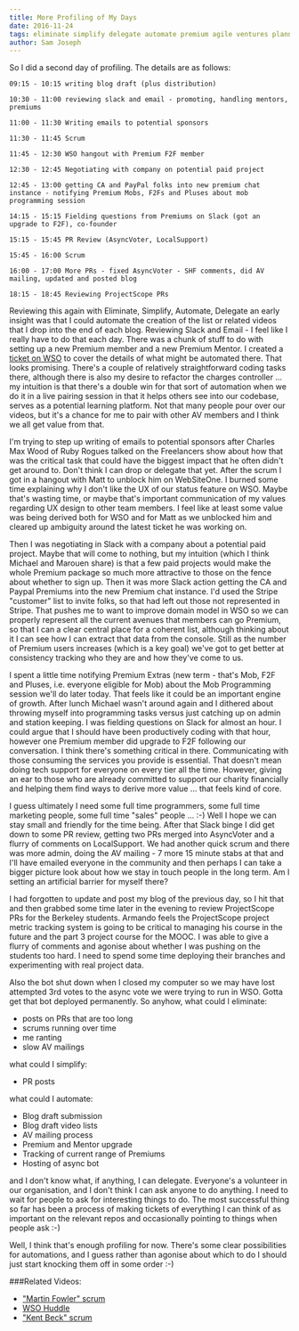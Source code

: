 ```yaml
---
title: More Profiling of My Days
date: 2016-11-24
tags: eliminate simplify delegate automate premium agile ventures planning prioritising profiling measuring sponsors upgrades communication
author: Sam Joseph
---
```


So I did a second day of profiling.  The details are as follows:

```
09:15 - 10:15 writing blog draft (plus distribution)

10:30 - 11:00 reviewing slack and email - promoting, handling mentors, premiums

11:00 - 11:30 Writing emails to potential sponsors

11:30 - 11:45 Scrum

11:45 - 12:30 WSO hangout with Premium F2F member

12:30 - 12:45 Negotiating with company on potential paid project

12:45 - 13:00 getting CA and PayPal folks into new premium chat instance - notifying Premium Mobs, F2Fs and Pluses about mob programming session

14:15 - 15:15 Fielding questions from Premiums on Slack (got an upgrade to F2F), co-founder 

15:15 - 15:45 PR Review (AsyncVoter, LocalSupport)

15:45 - 16:00 Scrum

16:00 - 17:00 More PRs - fixed AsyncVoter - SHF comments, did AV mailing, updated and posted blog 

18:15 - 18:45 Reviewing ProjectScope PRs
```

Reviewing this again with Eliminate, Simplify, Automate, Delegate an early insight was that I could automate the creation of the list or related videos that I drop into the end of each blog.  Reviewing Slack and Email - I feel like I really have to do that each day.  There was a chunk of stuff to do with setting up a new Premium member and a new Premium Mentor.  I created a [ticket on WSO](https://github.com/AgileVentures/WebsiteOne/issues/1300) to cover the details of what might be automated there.  That looks promising. There's a couple of relatively straightforward coding tasks there, although there is also my desire to refactor the charges controller ... my intuition is that there's a double win for that sort of automation when we do it in a live pairing session in that it helps others see into our codebase, serves as a potential learning platform.   Not that many people pour over our videos, but it's a chance for me to pair with other AV members and I think we all get value from that.

I'm trying to step up writing of emails to potential sponsors after Charles Max Wood of Ruby Rogues talked on the Freelancers show about how that was the critical task that could have the biggest impact that he often didn't get around to.  Don't think I can drop or delegate that yet.  After the scrum I got in a hangout with Matt to unblock him on WebSiteOne.  I burned some time explaining why I don't like the UX of our status feature on WSO.  Maybe that's wasting time, or maybe that's important communication of my values regarding UX design to other team members.  I feel like at least some value was being derived both for WSO and for Matt as we unblocked him and cleared up ambiguity around the latest ticket he was working on.

Then I was negotiating in Slack with a company about a potential paid project.  Maybe that will come to nothing, but my intuition (which I think Michael and Marouen share) is that a few paid projects would make the whole Premium package so much more attractive to those on the fence about whether to sign up.  Then it was more Slack action getting the CA and Paypal Premiums into the new Premium chat instance.  I'd used the Stripe "customer" list to invite folks, so that had left out those not represented in Stripe.  That pushes me to want to improve domain model in WSO so we can properly represent all the current avenues that members can go Premium, so that I can a clear central place for a coherent list, although thinking about it I can see how I can extract that data from the console.  Still as the number of Premium users increases (which is a key goal) we've got to get better at consistency tracking who they are and how they've come to us.

I spent a little time notifying Premium Extras (new term - that's Mob, F2F and Pluses, i.e. everyone eligible for Mob) about the Mob Programming session we'll do later today.  That feels like it could be an important engine of growth.  After lunch Michael wasn't around again and I dithered about throwing myself into programming tasks versus just catching up on admin and station keeping.  I was fielding questions on Slack for almost an hour.  I could argue that I should have been productively coding with that hour, however one Premium member did upgrade to F2F following our conversation.  I think there's something critical in there.  Communicating with those consuming the services you provide is essential.  That doesn't mean doing tech support for everyone on every tier all the time.  However, giving an ear to those who are already committed to support our charity financially and helping them find ways to derive more value ... that feels kind of core.  

I guess ultimately I need some full time programmers, some full time marketing people, some full time "sales" people ... :-) Well I hope we can stay small and friendly for the time being.  After that Slack binge I did get down to some PR review, getting two PRs merged into AsyncVoter and a flurry of comments on LocalSupport.  We had another quick scrum and there was more admin, doing the AV mailing - 7 more 15 minute stabs at that and I'll have emailed everyone in the community and then perhaps I can take a bigger picture look about how we stay in touch people in the long term.  Am I setting an artificial barrier for myself there?

I had forgotten to update and post my blog of the previous day, so I hit that and then grabbed some time later in the evening to review ProjectScope PRs for the Berkeley students.  Armando feels the ProjectScope project metric tracking system is going to be critical to managing his course in the future and the part 3 project course for the MOOC.  I was able to give a flurry of comments and agonise about whether I was pushing on the students too hard.  I need to spend some time deploying their branches and experimenting with real project data.

Also the bot shut down when I closed my computer so we may have lost attempted 3rd votes to the async vote we were trying to run in WSO.  Gotta get that bot deployed permanently.  So anyhow, what could I eliminate:

* posts on PRs that are too long
* scrums running over time
* me ranting
* slow AV mailings

what could I simplify:

* PR posts

what could I automate:

* Blog draft submission
* Blog draft video lists
* AV mailing process
* Premium and Mentor upgrade
* Tracking of current range of Premiums
* Hosting of async bot

and I don't know what, if anything, I can delegate. Everyone's a volunteer in our organisation, and I don't think I can ask anyone to do anything.  I need to wait for people to ask for interesting things to do.  The most successful thing so far has been a process of making tickets of everything I can think of as important on the relevant repos and occasionally pointing to things when people ask :-)

Well, I think that's enough profiling for now.  There's some clear possibilities for automations, and I guess rather than agonise about which to do I should just start knocking them off in some order :-)

###Related Videos:

* ["Martin Fowler" scrum](https://youtu.be/aGjQ5N7nRfQ)
* [WSO Huddle](https://www.youtube.com/watch?v=dPJqeBPFluc)
* ["Kent Beck" scrum](https://www.youtube.com/watch?v=4qn9b8MVbvg)





